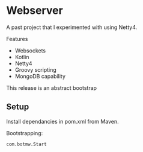 # Webserver
A past project that I experimented with using Netty4. 

Features
* Websockets
* Kotlin
* Netty4
* Groovy scripting
* MongoDB capability

This release is an abstract bootstrap

## Setup
Install dependancies in pom.xml from Maven.

Bootstrapping:
```
com.botmw.Start
```